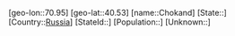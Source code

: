 ﻿---
location: [40.53,70.95]
type: City
tags:
- geo/City


SpocWebEntityId: 29597
isDeleted: false
confidential: public

---
[geo-lon::70.95]
[geo-lat::40.53]
[name::Chokand]
[State::]
[Country::[Russia](geo/Continent/Europe/Russia.md)]
[StateId::]
[Population::]
[Unknown::]

